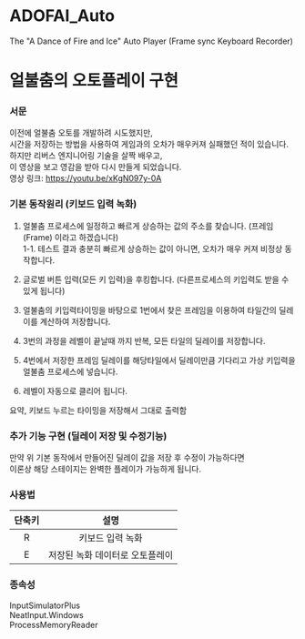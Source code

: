 # ADOFAI_Auto
The "A Dance of Fire and Ice" Auto Player (Frame sync Keyboard Recorder)

# 얼불춤의 오토플레이 구현

### 서문
이전에 얼불춤 오토를 개발하려 시도했지만,<br/>
시간을 저장하는 방법을 사용하여 게임과의 오차가 매우커져 실패했던 적이 있습니다.<br/>
하지만 리버스 엔지니어링 기술을 살짝 배우고,<br/>
이 영상을 보고 영감을 받아 다시 만들게 되었습니다.<br/>
영상 링크: https://youtu.be/xKgN097y-0A

### 기본 동작원리 (키보드 입력 녹화)

1. 얼불춤 프로세스에 일정하고 빠르게 상승하는 값의 주소를 찾습니다. (프레임(Frame) 이라고 하겠습니다)<br/>
  1-1. 테스트 결과 충분히 빠르게 상승하는 값이 아니면, 오차가 매우 커져 비정상 동작합니다.<br/>

2. 글로벌 버튼 입력(모든 키 입력)을 후킹합니다. (다른프로세스의 키입력도 받을 수 있게 됩니다)<br/>

3. 얼불춤의 키입력타이밍을 바탕으로 1번에서 찾은 프레임을 이용하여 타일간의 딜레이를 계산하여 저장합니다.<br/>

4. 3번의 과정을 레벨이 끝날때 까지 반복, 모든 타일의 딜레이를 저장합니다.<br/>

5. 4번에서 저장한 프레임 딜레이를 해당타일에서 딜레이만큼 기다리고 가상 키입력을 얼불춤 프로세스에 넣습니다.<br/>

6. 레벨이 자동으로 클리어 됩니다.<br/>

요약, 키보드 누르는 타이밍을 저장해서 그대로 출력함<br/>

### 추가 기능 구현 (딜레이 저장 및 수정기능)<br/>

만약 위 기본 동작에서 만들어진 딜레이 값을 저장 후 수정이 가능하다면<br/>
이론상 해당 스테이지는 완벽한 플레이가 가능하게 됩니다.<br/>

### 사용법<br/>
|단축키|설명|
|:---:|:---:|
R | 키보드 입력 녹화
E | 저장된 녹화 데이터로 오토플레이

### 종속성<br/>
InputSimulatorPlus<br/>
NeatInput.Windows<br/>
ProcessMemoryReader<br/>
